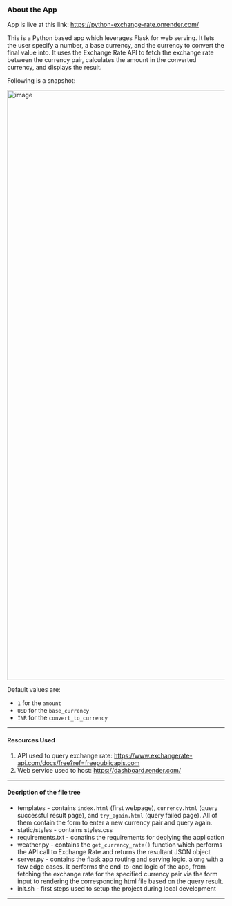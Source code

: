 ### About the App

App is live at this link: https://python-exchange-rate.onrender.com/

This is a Python based app which leverages Flask for web serving. It lets the user specify a number, a base currency, and the currency to convert the final value into. It uses the Exchange Rate API to fetch the exchange rate between the currency pair, calculates the amount in the converted currency, and displays the result. 

Following is a snapshot:

<img width="1366" alt="image" src="https://github.com/user-attachments/assets/0d9fd843-e69a-46ae-95dd-414ff3dd716a" />

Default values are:
* `1` for the `amount`
* `USD` for the `base_currency`
* `INR` for the `convert_to_currency`

***

#### Resources Used 
1. API used to query exchange rate: https://www.exchangerate-api.com/docs/free?ref=freepublicapis.com
2. Web service used to host: https://dashboard.render.com/

 
*** 

#### Decription of the file tree

* templates - contains `index.html` (first webpage), `currency.html` (query successful result page), and `try_again.html` (query failed page). All of them contain the form to enter a new currency pair and query again.
* static/styles - contains styles.css
* requirements.txt - conatins the requirements for deplying the application
* weather.py - contains the `get_currency_rate()` function which performs the API call to Exchange Rate and returns the resultant JSON object
* server.py - contains the flask app routing and serving logic, along with a few edge cases. It performs the end-to-end logic of the app, from fetching the exchange rate for the specified currency pair via the form input to rendering the corresponding html file based on the query result.
* init.sh - first steps used to setup the project during local development

*** 
